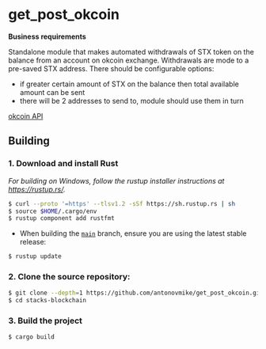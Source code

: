 # get_post_okcoin

**Business requirements**

Standalone module that makes automated withdrawals of STX token on the balance from an account on okcoin exchange. 
Withdrawals are mode to a pre-saved STX address. 
There should be configurable options:
- if greater certain amount of STX on the balance then total available amount can be sent
- there will be 2 addresses to send to, module should use them in turn

[okcoin API](https://www.okcoin.com/docs-v5/)

## Building

### 1. Download and install Rust

_For building on Windows, follow the rustup installer instructions at https://rustup.rs/._

```bash
$ curl --proto '=https' --tlsv1.2 -sSf https://sh.rustup.rs | sh
$ source $HOME/.cargo/env
$ rustup component add rustfmt
```

- When building the [`main`](https://github.com/antonovmike/get_post_okcoin/tree/main) branch, ensure you are using the latest stable release:

```bash
$ rustup update
```

### 2. Clone the source repository:

```bash
$ git clone --depth=1 https://github.com/antonovmike/get_post_okcoin.git
$ cd stacks-blockchain
```

### 3. Build the project

```bash
$ cargo build
```